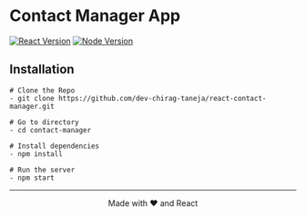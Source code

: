 # Contact Manager App

[![React Version](https://img.shields.io/badge/reactjs-18.2-lightblue.svg)](https://djangoproject.com)
[![Node Version](https://img.shields.io/badge/nodejs-18.15-darkgreen.svg)](https://python.org)

## Installation
```
# Clone the Repo
- git clone https://github.com/dev-chirag-taneja/react-contact-manager.git

# Go to directory
- cd contact-manager

# Install dependencies
- npm install

# Run the server
- npm start
```
---

<p align="center">Made with ❤️ and React</p>
